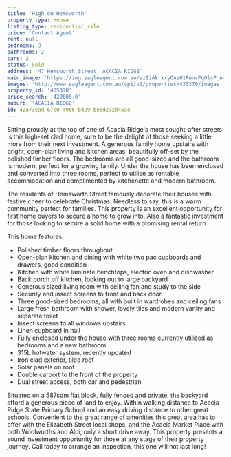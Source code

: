 ```yaml
---
title: 'High on Hemsworth'
property_type: House
listing_type: residential_sale
price: 'Contact Agent'
rent: null
bedrooms: 3
bathrooms: 2
cars: 2
status: Sold
address: '47 Hemsworth Street, ACACIA RIDGE'
main_image: 'https://img.eagleagent.com.au/ezIiAkrxxyOAe01RenvPqOlcP_A=/1280x854/smart/https://s3-us-west-2.amazonaws.com/eagleagent-orig/images/6823756/123691418-image-M.jpg'
images: 'http://www.eagleagent.com.au/api/v2/properties/435370/images'
property_id: '435370'
price_search: '420000.0'
suburb: 'ACACIA RIDGE'
id: 42a73ead-67c0-4966-bd29-be6d272d45ae
---
```

Sitting proudly at the top of one of Acacia Ridge's most sought-after streets is this high-set clad home, sure to be the delight of those seeking a little more from their next investment. A generous family home upstairs with bright, open-plan living and kitchen areas, beautifully off-set by the polished timber floors. The bedrooms are all good-sized and the bathroom is modern, perfect for a growing family. Under the house has been enclosed and converted into three rooms, perfect to utilise as rentable accommodation and complimented by kitchenette and modern bathroom.

The residents of Hemsworth Street famously decorate their houses with festive cheer to celebrate Christmas. Needless to say, this is a warm community perfect for families. This property is an excellent opportunity for first home buyers to secure a home to grow into. Also a fantastic investment for those looking to secure a solid home with a promising rental return.

This home features:

*  Polished timber floors throughout
*  Open-plan kitchen and dining with white two pac cupboards and drawers, good condition
*  Kitchen with white laminate benchtops, electric oven and dishwasher
*  Back porch off kitchen, looking out to large backyard
*  Generous sized living room with ceiling fan and study to the side
*  Security and insect screens to front and back door
*  Three good-sized bedrooms, all with built in wardrobes and ceiling fans
*  Large fresh bathroom with shower, lovely tiles and modern vanity and separate toilet
*  Insect screens to all windows upstairs
*  Linen cupboard in hall
*  Fully enclosed under the house with three rooms currently utilised as bedrooms and a new bathroom
*  315L hotwater system, recently updated
*  Iron clad exterior, tiled roof
*  Solar panels on roof
*  Double carport to the front of the property
*  Dual street access, both car and pedestrian

Situated on a 587sqm flat block, fully fenced and private, the backyard afford a generous piece of land to enjoy. Within walking distance to Acacia Ridge State Primary School and an easy driving distance to other great schools. Convenient to the great range of amenities this great area has to offer with the Elizabeth Street local shops, and the Acacia Market Place with both Woolworths and Aldi, only a short drive away. This property presents a sound investment opportunity for those at any stage of their property journey. Call today to arrange an inspection, this one will not last long!